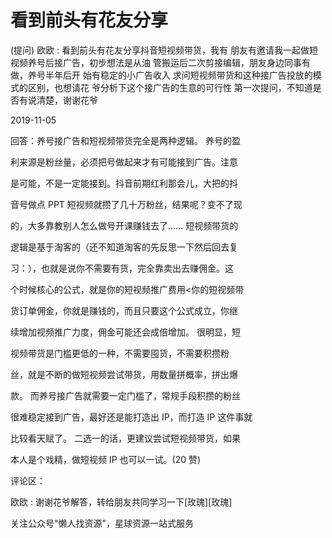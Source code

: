 # 看到前头有花友分享

(提问) 欧欧 : 看到前头有花友分享抖音短视频带货，我有 朋友有邀请我一起做短视频养号后接广告，初步想法是从油 管搬运后二次剪接编辑，朋友身边同事有做，养号半年后开 始有稳定的小广告收入 求问短视频带货和这种接广告投放的模式的区别，也想请花 爷分析下这个接广告的生意的可行性 第一次提问，不知道是否有说清楚，谢谢花爷

2019-11-05

回答：养号接广告和短视频带货完全是两种逻辑。 养号的盈

利来源是粉丝量，必须把号做起来才有可能接到广告。注意

是可能，不是一定能接到。抖音前期红利那会儿，大把的抖

音号做点 PPT 短视频就攒了几十万粉丝，结果呢？变不了现

的，大多靠教别人怎么做号开课赚钱去了...... 短视频带货的

逻辑是基于淘客的（还不知道淘客的先反思一下然后回去复

习：），也就是说你不需要有货，完全靠卖出去赚佣金。这

个时候核心的公式，就是你的短视频推广费用<你的短视频带

货订单佣金，你就是赚钱的，而且只要这个公式成立，你继

续增加视频推广力度，佣金可能还会成倍增加。 很明显，短

视频带货是门槛更低的一种，不需要囤货，不需要积攒粉

丝，就是不断的做短视频尝试带货，用数量拼概率，拼出爆

款。 而养号接广告就需要一定门槛了，常规手段积攒的粉丝

很难稳定接到广告，最好还是能打造出 IP，而打造 IP 这件事就

比较看天赋了。 二选一的话，更建议尝试短视频带货，如果

本人是个戏精，做短视频 IP 也可以一试。(20 赞)

评论区：

欧欧 : 谢谢花爷解答，转给朋友共同学习一下[玫瑰][玫瑰]

关注公众号"懒人找资源"，星球资源一站式服务